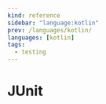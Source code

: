 ```yaml
---
kind: reference
sidebar: "language:kotlin"
prev: /languages/kotlin/
languages: [kotlin]
tags:
  - testing
---
```


# JUnit

<!--
TODO: Finish this reference
TODO: Add tutorial and link to it
TODO: Add any recipes and link to them
-->
